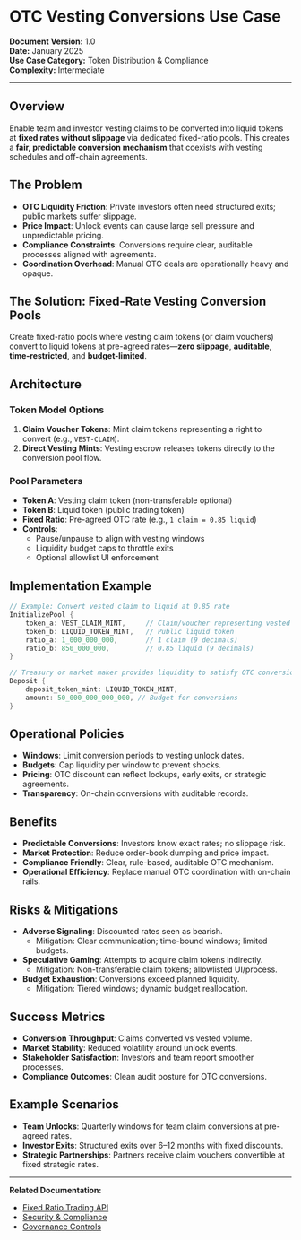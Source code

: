 # OTC Vesting Conversions Use Case

**Document Version:** 1.0  
**Date:** January 2025  
**Use Case Category:** Token Distribution & Compliance  
**Complexity:** Intermediate  

---

## Overview

Enable team and investor vesting claims to be converted into liquid tokens at **fixed rates without slippage** via dedicated fixed-ratio pools. This creates a **fair, predictable conversion mechanism** that coexists with vesting schedules and off-chain agreements.

## The Problem

- **OTC Liquidity Friction**: Private investors often need structured exits; public markets suffer slippage.
- **Price Impact**: Unlock events can cause large sell pressure and unpredictable pricing.
- **Compliance Constraints**: Conversions require clear, auditable processes aligned with agreements.
- **Coordination Overhead**: Manual OTC deals are operationally heavy and opaque.

## The Solution: Fixed-Rate Vesting Conversion Pools

Create fixed-ratio pools where vesting claim tokens (or claim vouchers) convert to liquid tokens at pre-agreed rates—**zero slippage**, **auditable**, **time-restricted**, and **budget-limited**.

## Architecture

### Token Model Options
1. **Claim Voucher Tokens**: Mint claim tokens representing a right to convert (e.g., `VEST-CLAIM`).
2. **Direct Vesting Mints**: Vesting escrow releases tokens directly to the conversion pool flow.

### Pool Parameters
- **Token A**: Vesting claim token (non-transferable optional)
- **Token B**: Liquid token (public trading token)
- **Fixed Ratio**: Pre-agreed OTC rate (e.g., `1 claim = 0.85 liquid`)
- **Controls**: 
  - Pause/unpause to align with vesting windows
  - Liquidity budget caps to throttle exits
  - Optional allowlist UI enforcement

## Implementation Example

```rust
// Example: Convert vested claim to liquid at 0.85 rate
InitializePool {
    token_a: VEST_CLAIM_MINT,     // Claim/voucher representing vested rights
    token_b: LIQUID_TOKEN_MINT,   // Public liquid token
    ratio_a: 1_000_000_000,       // 1 claim (9 decimals)
    ratio_b: 850_000_000,         // 0.85 liquid (9 decimals)
}

// Treasury or market maker provides liquidity to satisfy OTC conversions
Deposit {
    deposit_token_mint: LIQUID_TOKEN_MINT,
    amount: 50_000_000_000_000, // Budget for conversions
}
```

## Operational Policies

- **Windows**: Limit conversion periods to vesting unlock dates.
- **Budgets**: Cap liquidity per window to prevent shocks.
- **Pricing**: OTC discount can reflect lockups, early exits, or strategic agreements.
- **Transparency**: On-chain conversions with auditable records.

## Benefits

- **Predictable Conversions**: Investors know exact rates; no slippage risk.
- **Market Protection**: Reduce order-book dumping and price impact.
- **Compliance Friendly**: Clear, rule-based, auditable OTC mechanism.
- **Operational Efficiency**: Replace manual OTC coordination with on-chain rails.

## Risks & Mitigations

- **Adverse Signaling**: Discounted rates seen as bearish.
  - Mitigation: Clear communication; time-bound windows; limited budgets.
- **Speculative Gaming**: Attempts to acquire claim tokens indirectly.
  - Mitigation: Non-transferable claim tokens; allowlisted UI/process.
- **Budget Exhaustion**: Conversions exceed planned liquidity.
  - Mitigation: Tiered windows; dynamic budget reallocation.

## Success Metrics

- **Conversion Throughput**: Claims converted vs vested volume.
- **Market Stability**: Reduced volatility around unlock events.
- **Stakeholder Satisfaction**: Investors and team report smoother processes.
- **Compliance Outcomes**: Clean audit posture for OTC conversions.

## Example Scenarios

- **Team Unlocks**: Quarterly windows for team claim conversions at pre-agreed rates.
- **Investor Exits**: Structured exits over 6–12 months with fixed discounts.
- **Strategic Partnerships**: Partners receive claim vouchers convertible at fixed strategic rates.

---

**Related Documentation:**
- [Fixed Ratio Trading API](../api/A_FIXED_RATIO_TRADING_API.md)
- [Security & Compliance](../security/SECURITY_ASSESSMENT_REPORT.md)
- [Governance Controls](../security/FUTURE_GOVERNANCE_CONTRACT_DESIGN.md)
